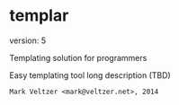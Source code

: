 templar
=======

version: 5

Templating solution for programmers

Easy templating tool long description (TBD)

	Mark Veltzer <mark@veltzer.net>, 2014
